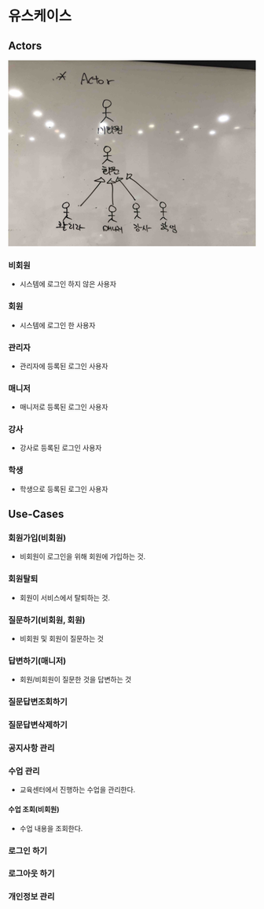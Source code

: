 # 유스케이스

## Actors

![actors](./diagram/actors.jpg)

### 비회원
- 시스템에 로그인 하지 않은 사용자

### 회원
- 시스템에 로그인 한 사용자

### 관리자
- 관리자에 등록된 로그인 사용자

### 매니저
- 매니저로 등록된 로그인 사용자

### 강사
- 강사로 등록된 로그인 사용자

### 학생
- 학생으로 등록된 로그인 사용자

## Use-Cases

### 회원가입(비회원)
- 비회원이 로그인을 위해 회원에 가입하는 것.

### 회원탈퇴
- 회원이 서비스에서 탈퇴하는 것.

### 질문하기(비회원, 회원)
- 비회원 및 회원이 질문하는 것

### 답변하기(매니저)
- 회원/비회원이 질문한 것을 답변하는 것

### 질문답변조회하기
### 질문답변삭제하기

### 공지사항 관리

### 수업 관리
- 교육센터에서 진행하는 수업을 관리한다.
#### 수업 조회(비회원)
- 수업 내용을 조회한다.

### 로그인 하기
### 로그아웃 하기

### 개인정보 관리













